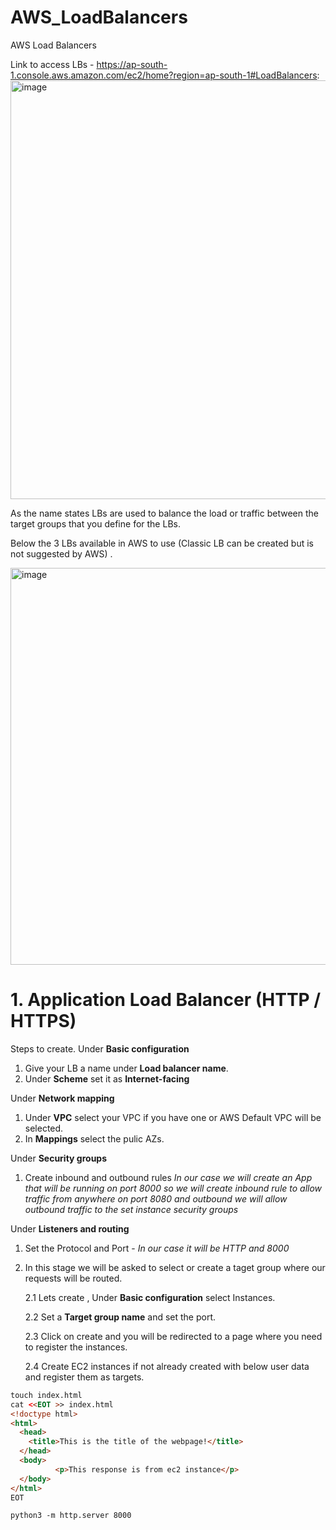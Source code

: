 # AWS_LoadBalancers
AWS Load Balancers

Link to access LBs - https://ap-south-1.console.aws.amazon.com/ec2/home?region=ap-south-1#LoadBalancers:
<img width="670" alt="image" src="https://github.com/saifali1035/AWS_LoadBalancers/assets/37189361/1d24147e-18f1-4d45-9ae2-8e186f33770c">

As the name states LBs are used to balance the load or traffic between the target groups that you define for the LBs.

Below the 3 LBs available in AWS to use (Classic LB can be created but is not suggested by AWS) .

<img width="635" alt="image" src="https://github.com/saifali1035/AWS_LoadBalancers/assets/37189361/7ef95fc0-5e3e-4178-979c-74edf903778a">

# 1. Application Load Balancer (HTTP / HTTPS)

Steps to create.
Under **Basic configuration**
1. Give your LB a name under **Load balancer name**.
2. Under **Scheme** set it as **Internet-facing**


Under **Network mapping**
1. Under **VPC** select your VPC if you have one or AWS Default VPC will be selected.
2. In **Mappings** select the pulic AZs.


Under **Security groups**
1. Create inbound and outbound rules *In our case we will create an App that will be running on port 8000 so we will create inbound rule to allow traffic from anywhere on port 8080 and outbound we will allow outbound traffic to the set instance security groups*


Under **Listeners and routing**
1. Set the Protocol and Port - *In our case it will be HTTP and 8000*
2. In this stage we will be asked to select or create a taget group where our requests will be routed.
   
   2.1 Lets create , Under **Basic configuration** select Instances.
   
   2.2 Set a **Target group name** and set the port.
   
   2.3 Click on create and you will be redirected to a page where you need to register the instances.
   
   2.4 Create EC2 instances if not already created with below user data and register them as targets.
   
```HTML
touch index.html
cat <<EOT >> index.html
<!doctype html>
<html>
  <head>
    <title>This is the title of the webpage!</title>
  </head>
  <body>
          <p>This response is from ec2 instance</p>
  </body>
</html>
EOT

python3 -m http.server 8000
```   

